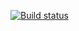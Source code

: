 [![Build status](https://ci.appveyor.com/api/projects/status/4l8n40tlh4tkgcnq?svg=true)](https://ci.appveyor.com/project/KseniiaVv/page-object-s)